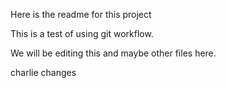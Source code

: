 Here is the readme for this project

This is a test of using git workflow.

We will be editing this and maybe other files here.

 charlie changes    